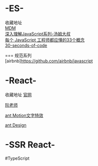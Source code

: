 # -ES-

收藏地址  
[MDM](https://github.com/jobbole/awesome-javascript-cn)  
[深入理解JavaScript系列-汤姆大叔](http://www.cnblogs.com/TomXu/archive/2011/12/15/2288411.html)  
[每个 JavaScript 工程师都应懂的33个概念](https://github.com/stephentian/33-js-concepts)  
[30-seconds-of-code](https://github.com/30-seconds/30-seconds-of-code)


=== 规范系列   
[airbnb]https://github.com/airbnb/javascript



# -React-
收藏地址
[官网](https://reactjs.org/)

[阮老师](http://www.ruanyifeng.com/blog/2015/03/react.html)

[ant Motion文字特效](https://motion.ant.design/components/tween-one#components-tween-one-demo-position)

[ant Design](https://ant.design/index-cn)




# -SSR  React-



#TypeScript
